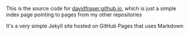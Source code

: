 This is the source code for [davidfraser.github.io](https://davidfraser.github.io), which is just a simple index page pointing to pages from my other repositories

It's a very simple Jekyll site hosted on GitHub Pages that uses Markdown
